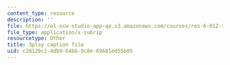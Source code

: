 ```yaml
---
content_type: resource
description: ''
file: https://ol-ocw-studio-app-qa.s3.amazonaws.com/courses/res-6-012-introduction-to-probability-spring-2018/c28129c24db964bb9c8e69681ed55b05_8Zq9TKaCV-A.srt
file_type: application/x-subrip
resourcetype: Other
title: 3play caption file
uid: c28129c2-4db9-64bb-9c8e-69681ed55b05
---
```

